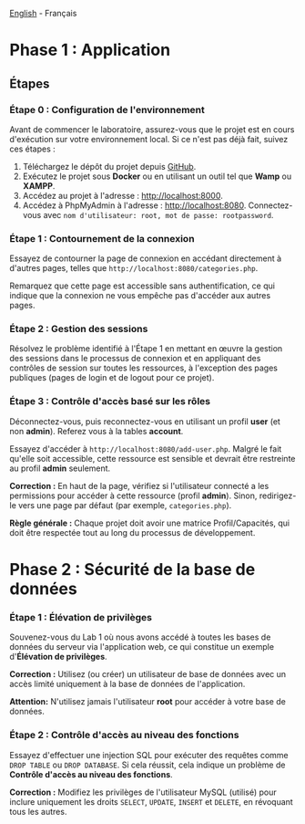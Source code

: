 [English](https://github.com/nasri-lab/sql-injection/blob/main/labs/lab2-en.md) - Français

# Phase 1 : Application

## Étapes

### Étape 0 : Configuration de l'environnement

Avant de commencer le laboratoire, assurez-vous que le projet est en cours d'exécution sur votre environnement local. Si ce n'est pas déjà fait, suivez ces étapes :

1. Téléchargez le dépôt du projet depuis [GitHub](https://github.com/nasri-lab/security).
2. Exécutez le projet sous **Docker** ou en utilisant un outil tel que **Wamp** ou **XAMPP**.
3. Accédez au projet à l'adresse : [http://localhost:8000](http://localhost:8000).
4. Accédez à PhpMyAdmin à l'adresse : [http://localhost:8080](http://localhost:8080). Connectez-vous avec `nom d'utilisateur: root, mot de passe: rootpassword`.

### Étape 1 : Contournement de la connexion

Essayez de contourner la page de connexion en accédant directement à d'autres pages, telles que `http://localhost:8080/categories.php`.

Remarquez que cette page est accessible sans authentification, ce qui indique que la connexion ne vous empêche pas d'accéder aux autres pages.

### Étape 2 : Gestion des sessions

Résolvez le problème identifié à l'Étape 1 en mettant en œuvre la gestion des sessions dans le processus de connexion et en appliquant des contrôles de session sur toutes les ressources, à l'exception des pages publiques (pages de login et de logout pour ce projet).

### Étape 3 : Contrôle d'accès basé sur les rôles

Déconnectez-vous, puis reconnectez-vous en utilisant un profil **user** (et non **admin**). Referez vous à la tables **account**.

Essayez d'accéder à `http://localhost:8080/add-user.php`. Malgré le fait qu'elle soit accessible, cette ressource est sensible et devrait être restreinte au profil **admin** seulement.

**Correction :** En haut de la page, vérifiez si l'utilisateur connecté a les permissions pour accéder à cette ressource (profil **admin**). Sinon, redirigez-le vers une page par défaut (par exemple, `categories.php`).

**Règle générale :** Chaque projet doit avoir une matrice Profil/Capacités, qui doit être respectée tout au long du processus de développement.

# Phase 2 : Sécurité de la base de données

### Étape 1 : Élévation de privilèges

Souvenez-vous du Lab 1 où nous avons accédé à toutes les bases de données du serveur via l'application web, ce qui constitue un exemple d'**Élévation de privilèges**.

**Correction :**  Utilisez (ou créer) un utilisateur de base de données avec un accès limité uniquement à la base de données de l'application. 

**Attention:** N'utilisez jamais l'utilisateur **root** pour accéder à votre base de données.

### Étape 2 : Contrôle d'accès au niveau des fonctions

Essayez d'effectuer une injection SQL pour exécuter des requêtes comme `DROP TABLE` ou `DROP DATABASE`. Si cela réussit, cela indique un problème de **Contrôle d'accès au niveau des fonctions**.

**Correction :** Modifiez les privilèges de l'utilisateur MySQL (utilisé) pour inclure uniquement les droits `SELECT`, `UPDATE`, `INSERT` et `DELETE`, en révoquant tous les autres.
